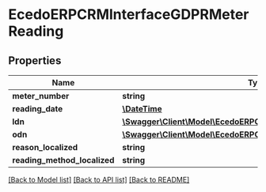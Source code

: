 # EcedoERPCRMInterfaceGDPRMeterReading

## Properties
Name | Type | Description | Notes
------------ | ------------- | ------------- | -------------
**meter_number** | **string** |  | [optional] 
**reading_date** | [**\DateTime**](\DateTime.md) |  | [optional] 
**ldn** | [**\Swagger\Client\Model\EcedoERPCRMInterfaceGDPRReadingPosition**](EcedoERPCRMInterfaceGDPRReadingPosition.md) |  | [optional] 
**odn** | [**\Swagger\Client\Model\EcedoERPCRMInterfaceGDPRReadingPosition**](EcedoERPCRMInterfaceGDPRReadingPosition.md) |  | [optional] 
**reason_localized** | **string** |  | [optional] 
**reading_method_localized** | **string** |  | [optional] 

[[Back to Model list]](../README.md#documentation-for-models) [[Back to API list]](../README.md#documentation-for-api-endpoints) [[Back to README]](../README.md)


